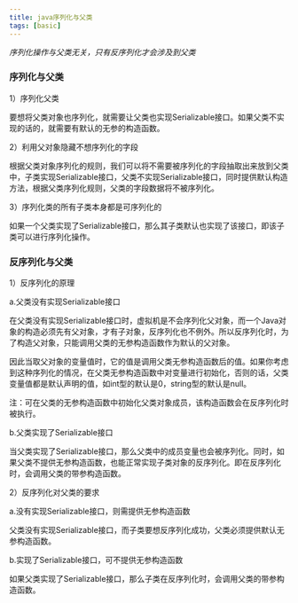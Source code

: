 ```yaml
---
title: java序列化与父类
tags: [basic]
---
```


*序列化操作与父类无关，只有反序列化才会涉及到父类*

### 序列化与父类

1）序列化父类

要想将父类对象也序列化，就需要让父类也实现Serializable接口。如果父类不实现的话的，就需要有默认的无参的构造函数。 

2）利用父对象隐藏不想序列化的字段

根据父类对象序列化的规则，我们可以将不需要被序列化的字段抽取出来放到父类中，子类实现Serializable接口，父类不实现Serializable接口，同时提供默认构造方法，根据父类序列化规则，父类的字段数据将不被序列化。

3）序列化类的所有子类本身都是可序列化的

如果一个父类实现了Serializable接口，那么其子类默认也实现了该接口，即该子类可以进行序列化操作。

### 反序列化与父类

1）反序列化的原理

a.父类没有实现Serializable接口

在父类没有实现Serializable接口时，虚拟机是不会序列化父对象，而一个Java对象的构造必须先有父对象，才有子对象，反序列化也不例外。所以反序列化时，为了构造父对象，只能调用父类的无参构造函数作为默认的父对象。

因此当取父对象的变量值时，它的值是调用父类无参构造函数后的值。如果你考虑到这种序列化的情况，在父类无参构造函数中对变量进行初始化，否则的话，父类变量值都是默认声明的值，如int型的默认是0，string型的默认是null。

注：可在父类的无参构造函数中初始化父类对象成员，该构造函数会在反序列化时被执行。

b.父类实现了Serializable接口

当父类实现了Serializable接口，那么父类中的成员变量也会被序列化。同时，如果父类不提供无参构造函数，也能正常实现子类对象的反序列化。即在反序列化时，会调用父类的带参构造函数。

2）反序列化对父类的要求

a.没有实现Serializable接口，则需提供无参构造函数

父类没有实现Serializable接口，而子类要想反序列化成功，父类必须提供默认无参构造函数。

b.实现了Serializable接口，可不提供无参构造函数

如果父类实现了Serializable接口，那么子类在反序列化时，会调用父类的带参构造函数。